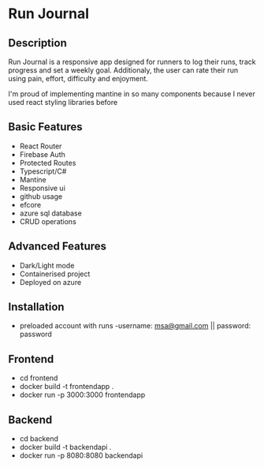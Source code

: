# Run Journal

## Description

Run Journal is a responsive app designed for runners to log their runs, track progress and set a weekly goal. Additionaly, the user can
rate their run using pain, effort, difficulty and enjoyment.

I'm proud of implementing mantine in so many components because I never used react styling libraries before

## Basic Features

- React Router
- Firebase Auth
- Protected Routes
- Typescript/C#
- Mantine
- Responsive ui
- github usage
- efcore
- azure sql database
- CRUD operations

## Advanced Features

- Dark/Light mode
- Containerised project
- Deployed on azure

## Installation

- preloaded account with runs
  -username: msa@gmail.com || password: password

## Frontend

- cd frontend
- docker build -t frontendapp .
- docker run -p 3000:3000 frontendapp

## Backend

- cd backend
- docker build -t backendapi .
- docker run -p 8080:8080 backendapi
